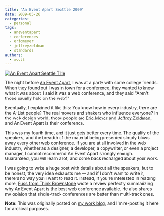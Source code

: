 ```yaml
---
title: 'An Event Apart Seattle 2009'
date: 2009-05-26
categories:
  - personal
tags:
  - aneventapart
  - conferences
  - ericmeyer
  - jeffreyzeldman
  - standards
authors:
  - scott
---
```


[![An Event Apart Seattle Title](/images/3513984450_4bcfc66020.jpg)](http://www.flickr.com/photos/spaceninja/3513984450/)

The night before [An Event Apart](http://aneventapart.com/), I was at a party with some college friends. When they found out I was in town for a conference, they wanted to know what it was about. I said it was a web conference, and they said "Aren't those usually held on the web?"

Eventually, I explained it like this: You know how in every industry, there are the A-List people? The real movers and shakers who influence everyone? In the web design world, those people are [Eric Meyer](http://meyerweb.com/) and [Jeffrey Zeldman](http://zeldman.com/), and An Event Apart is their conference.

This was my fourth time, and it just gets better every time. The quality of the speakers, and the breadth of the material being presented simply blows away every other web conference. If you are at all involved in the web industry, whether as a designer, a developer, a copywriter, or even a project manager, I cannot recommend An Event Apart strongly enough. Guaranteed, you will learn a lot, and come back recharged about your work.

I was going to write a huge post with details about all the speakers, but to be honest, the very idea exhausts me — and if I don't want to write it, there's no way you'll want to read it. Instead, if you're interested in reading more, [Russ from Think Brownstone](http://www.thinkbrownstone.com/blog/?p=342) wrote a review perfectly summarizing why An Event Apart is the best web conference available. He also shares my opinion that [single-track conferences are better than multi-track](http://spaceninja.local/2008/05/webvisions-2008/) ones.

**Note:** This was originally posted on [my work blog](http://blogs.popart.com/scott-vandehey/), and I'm re-posting it here for archival purposes.
